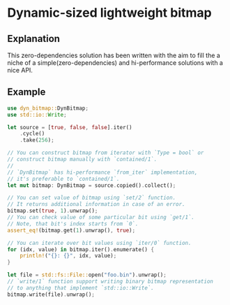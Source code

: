 # Dynamic-sized lightweight bitmap

## Explanation

This zero-dependencies solution has been written with the aim to fill
the a niche of a simple(zero-dependencies) and hi-performance solutions
with a nice API.

## Example

```rust
use dyn_bitmap::DynBitmap;
use std::io::Write;

let source = [true, false, false].iter()
    .cycle()
    .take(256);

// You can construct bitmap from iterator with `Type = bool` or
// construct bitmap manually with `contained/1`.
//
// `DynBitmap` has hi-performance `from_iter` implementation,
// it's preferable to `contained/1`.
let mut bitmap: DynBitmap = source.copied().collect();

// You can set value of bitmap using `set/2` function.
// It returns additional information in case of an error.
bitmap.set(true, 1).unwrap();
// You can check value of some particular bit using `get/1`.
// Note, that bit's index starts from `0`.
assert_eq!(bitmap.get(1).unwrap(), true);

// You can iterate over bit values using `iter/0` function.
for (idx, value) in bitmap.iter().enumerate() {
    println!("{}: {}", idx, value);
}

let file = std::fs::File::open("foo.bin").unwrap();
// `write/1` function support writing binary bitmap representation
// to anything that implement `std::io::Write`.
bitmap.write(file).unwrap();
```

